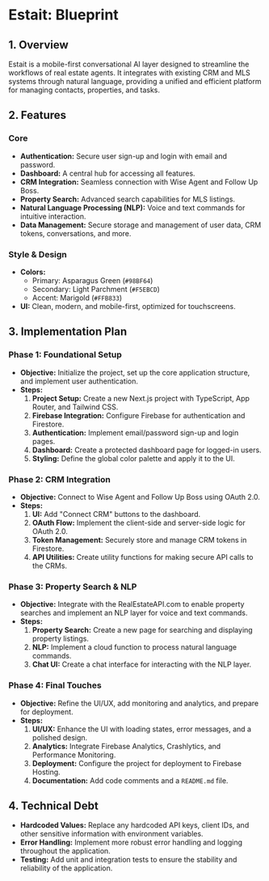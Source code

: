 # Estait: Blueprint

## 1. Overview

Estait is a mobile-first conversational AI layer designed to streamline the workflows of real estate agents. It integrates with existing CRM and MLS systems through natural language, providing a unified and efficient platform for managing contacts, properties, and tasks.

## 2. Features

### Core
- **Authentication:** Secure user sign-up and login with email and password.
- **Dashboard:** A central hub for accessing all features.
- **CRM Integration:** Seamless connection with Wise Agent and Follow Up Boss.
- **Property Search:** Advanced search capabilities for MLS listings.
- **Natural Language Processing (NLP):** Voice and text commands for intuitive interaction.
- **Data Management:** Secure storage and management of user data, CRM tokens, conversations, and more.

### Style & Design
- **Colors:** 
  - Primary: Asparagus Green (`#98BF64`)
  - Secondary: Light Parchment (`#F5EBCD`)
  - Accent: Marigold (`#FFB833`)
- **UI:** Clean, modern, and mobile-first, optimized for touchscreens.

## 3. Implementation Plan

### Phase 1: Foundational Setup
- **Objective:** Initialize the project, set up the core application structure, and implement user authentication.
- **Steps:**
    1. **Project Setup:** Create a new Next.js project with TypeScript, App Router, and Tailwind CSS.
    2. **Firebase Integration:** Configure Firebase for authentication and Firestore.
    3. **Authentication:** Implement email/password sign-up and login pages.
    4. **Dashboard:** Create a protected dashboard page for logged-in users.
    5. **Styling:** Define the global color palette and apply it to the UI.

### Phase 2: CRM Integration
- **Objective:** Connect to Wise Agent and Follow Up Boss using OAuth 2.0.
- **Steps:**
    1. **UI:** Add "Connect CRM" buttons to the dashboard.
    2. **OAuth Flow:** Implement the client-side and server-side logic for OAuth 2.0.
    3. **Token Management:** Securely store and manage CRM tokens in Firestore.
    4. **API Utilities:** Create utility functions for making secure API calls to the CRMs.

### Phase 3: Property Search & NLP
- **Objective:** Integrate with the RealEstateAPI.com to enable property searches and implement an NLP layer for voice and text commands.
- **Steps:**
    1. **Property Search:** Create a new page for searching and displaying property listings.
    2. **NLP:** Implement a cloud function to process natural language commands.
    3. **Chat UI:** Create a chat interface for interacting with the NLP layer.

### Phase 4: Final Touches
- **Objective:** Refine the UI/UX, add monitoring and analytics, and prepare for deployment.
- **Steps:**
    1. **UI/UX:** Enhance the UI with loading states, error messages, and a polished design.
    2. **Analytics:** Integrate Firebase Analytics, Crashlytics, and Performance Monitoring.
    3. **Deployment:** Configure the project for deployment to Firebase Hosting.
    4. **Documentation:** Add code comments and a `README.md` file.

## 4. Technical Debt

- **Hardcoded Values:** Replace any hardcoded API keys, client IDs, and other sensitive information with environment variables.
- **Error Handling:** Implement more robust error handling and logging throughout the application.
- **Testing:** Add unit and integration tests to ensure the stability and reliability of the application.
